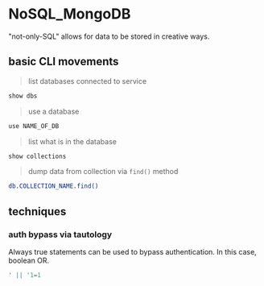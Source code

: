 # NoSQL_MongoDB

"not-only-SQL" allows for data to be stored in creative ways. 


## basic CLI movements

> list databases connected to service
```bash
show dbs
```


> use a database 
```bash
use NAME_OF_DB
```


> list what is in the database
```bash
show collections
```


>dump data from collection via `find()` method
```bash
db.COLLECTION_NAME.find()
```


## techniques

### auth bypass via tautology

Always true statements can be used to bypass authentication. In this case, boolean OR.
```SQL
' || '1=1
```